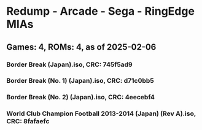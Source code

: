 # Redump - Arcade - Sega - RingEdge MIAs
## Games: 4, ROMs: 4, as of 2025-02-06
### Border Break (Japan).iso, CRC: 745f5ad9
### Border Break (No. 1) (Japan).iso, CRC: d71c0bb5
### Border Break (No. 2) (Japan).iso, CRC: 4eecebf4
### World Club Champion Football 2013-2014 (Japan) (Rev A).iso, CRC: 8fafaefc
